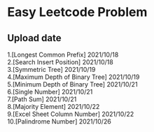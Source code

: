 # Easy Leetcode Problem

## Upload date
1.[Longest Common Prefix] 2021/10/18  
2.[Search Insert Position] 2021/10/18  
3.[Symmetric Tree] 2021/10/19  
4.[Maximum Depth of Binary Tree] 2021/10/19  
5.[Minimum Depth of Binary Tree] 2021/10/21  
6.[Single Number] 2021/10/21  
7.[Path Sum] 2021/10/21  
8.[Majority Element] 2021/10/22  
9.[Excel Sheet Column Number] 2021/10/22  
10.[Palindrome Number] 2021/10/26
